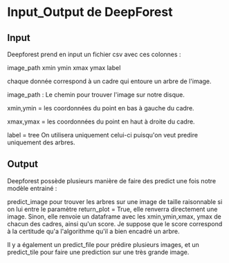 # Input_Output de DeepForest

## Input
Deepforest prend en input un fichier csv avec ces colonnes :

image_path	xmin	ymin	xmax	ymax	label

chaque donnée correspond à un cadre qui entoure un arbre de l'image.

image_path : Le chemin pour trouver l'image sur notre disque.

xmin,ymin = les coordonnées du point en bas à gauche du cadre.

xmax,ymax = les coordonnées du point en haut à droite du cadre.

label = tree On utilisera uniquement celui-ci puisqu'on veut predire uniquement des arbres.

## Output
Deepforest possède plusieurs manière de faire des predict une fois notre modèle entrainé :

predict_image pour trouver les arbres sur une image de taille raisonnable
si on lui entre le paramètre return_plot = True, elle renverra directement une image.
Sinon, elle renvoie un dataframe avec les xmin,ymin,xmax,	ymax de chacun des cadres, ainsi qu'un score.
Je suppose que le score correspond à la certitude qu'a l'algorithme qu'il a bien encadré un arbre.

Il y a également un predict_file pour prédire plusieurs images, et un predict_tile pour faire une prediction sur une très grande image.